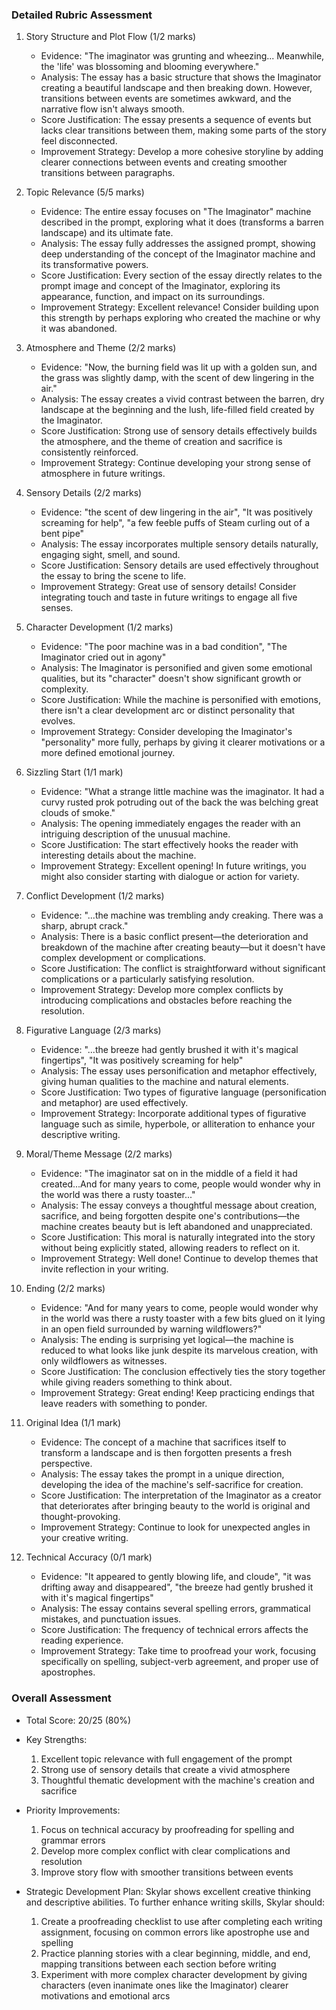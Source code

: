 ### Detailed Rubric Assessment

1. Story Structure and Plot Flow (1/2 marks)

   - Evidence: "The imaginator was grunting and wheezing... Meanwhile, the 'life' was blossoming and blooming everywhere."
   - Analysis: The essay has a basic structure that shows the Imaginator creating a beautiful landscape and then breaking down. However, transitions between events are sometimes awkward, and the narrative flow isn't always smooth.
   - Score Justification: The essay presents a sequence of events but lacks clear transitions between them, making some parts of the story feel disconnected.
   - Improvement Strategy: Develop a more cohesive storyline by adding clearer connections between events and creating smoother transitions between paragraphs.

2. Topic Relevance (5/5 marks)

   - Evidence: The entire essay focuses on "The Imaginator" machine described in the prompt, exploring what it does (transforms a barren landscape) and its ultimate fate.
   - Analysis: The essay fully addresses the assigned prompt, showing deep understanding of the concept of the Imaginator machine and its transformative powers.
   - Score Justification: Every section of the essay directly relates to the prompt image and concept of the Imaginator, exploring its appearance, function, and impact on its surroundings.
   - Improvement Strategy: Excellent relevance! Consider building upon this strength by perhaps exploring who created the machine or why it was abandoned.

3. Atmosphere and Theme (2/2 marks)

   - Evidence: "Now, the burning field was lit up with a golden sun, and the grass was slightly damp, with the scent of dew lingering in the air."
   - Analysis: The essay creates a vivid contrast between the barren, dry landscape at the beginning and the lush, life-filled field created by the Imaginator.
   - Score Justification: Strong use of sensory details effectively builds the atmosphere, and the theme of creation and sacrifice is consistently reinforced.
   - Improvement Strategy: Continue developing your strong sense of atmosphere in future writings.

4. Sensory Details (2/2 marks)

   - Evidence: "the scent of dew lingering in the air", "It was positively screaming for help", "a few feeble puffs of Steam curling out of a bent pipe"
   - Analysis: The essay incorporates multiple sensory details naturally, engaging sight, smell, and sound.
   - Score Justification: Sensory details are used effectively throughout the essay to bring the scene to life.
   - Improvement Strategy: Great use of sensory details! Consider integrating touch and taste in future writings to engage all five senses.

5. Character Development (1/2 marks)

   - Evidence: "The poor machine was in a bad condition", "The Imaginator cried out in agony"
   - Analysis: The Imaginator is personified and given some emotional qualities, but its "character" doesn't show significant growth or complexity.
   - Score Justification: While the machine is personified with emotions, there isn't a clear development arc or distinct personality that evolves.
   - Improvement Strategy: Consider developing the Imaginator's "personality" more fully, perhaps by giving it clearer motivations or a more defined emotional journey.

6. Sizzling Start (1/1 mark)

   - Evidence: "What a strange little machine was the imaginator. It had a curvy rusted prok potruding out of the back the was belching great clouds of smoke."
   - Analysis: The opening immediately engages the reader with an intriguing description of the unusual machine.
   - Score Justification: The start effectively hooks the reader with interesting details about the machine.
   - Improvement Strategy: Excellent opening! In future writings, you might also consider starting with dialogue or action for variety.

7. Conflict Development (1/2 marks)

   - Evidence: "...the machine was trembling andy creaking. There was a sharp, abrupt crack."
   - Analysis: There is a basic conflict present—the deterioration and breakdown of the machine after creating beauty—but it doesn't have complex development or complications.
   - Score Justification: The conflict is straightforward without significant complications or a particularly satisfying resolution.
   - Improvement Strategy: Develop more complex conflicts by introducing complications and obstacles before reaching the resolution.

8. Figurative Language (2/3 marks)

   - Evidence: "...the breeze had gently brushed it with it's magical fingertips", "It was positively screaming for help"
   - Analysis: The essay uses personification and metaphor effectively, giving human qualities to the machine and natural elements.
   - Score Justification: Two types of figurative language (personification and metaphor) are used effectively.
   - Improvement Strategy: Incorporate additional types of figurative language such as simile, hyperbole, or alliteration to enhance your descriptive writing.

9. Moral/Theme Message (2/2 marks)

   - Evidence: "The imaginator sat on in the middle of a field it had created...And for many years to come, people would wonder why in the world was there a rusty toaster..."
   - Analysis: The essay conveys a thoughtful message about creation, sacrifice, and being forgotten despite one's contributions—the machine creates beauty but is left abandoned and unappreciated.
   - Score Justification: This moral is naturally integrated into the story without being explicitly stated, allowing readers to reflect on it.
   - Improvement Strategy: Well done! Continue to develop themes that invite reflection in your writing.

10. Ending (2/2 marks)

    - Evidence: "And for many years to come, people would wonder why in the world was there a rusty toaster with a few bits glued on it lying in an open field surrounded by warning wildflowers?"
    - Analysis: The ending is surprising yet logical—the machine is reduced to what looks like junk despite its marvelous creation, with only wildflowers as witnesses.
    - Score Justification: The conclusion effectively ties the story together while giving readers something to think about.
    - Improvement Strategy: Great ending! Keep practicing endings that leave readers with something to ponder.

11. Original Idea (1/1 mark)

    - Evidence: The concept of a machine that sacrifices itself to transform a landscape and is then forgotten presents a fresh perspective.
    - Analysis: The essay takes the prompt in a unique direction, developing the idea of the machine's self-sacrifice for creation.
    - Score Justification: The interpretation of the Imaginator as a creator that deteriorates after bringing beauty to the world is original and thought-provoking.
    - Improvement Strategy: Continue to look for unexpected angles in your creative writing.

12. Technical Accuracy (0/1 mark)
    - Evidence: "It appeared to gently blowing life, and cloude", "it was drifting away and disappeared", "the breeze had gently brushed it with it's magical fingertips"
    - Analysis: The essay contains several spelling errors, grammatical mistakes, and punctuation issues.
    - Score Justification: The frequency of technical errors affects the reading experience.
    - Improvement Strategy: Take time to proofread your work, focusing specifically on spelling, subject-verb agreement, and proper use of apostrophes.

### Overall Assessment

- Total Score: 20/25 (80%)
- Key Strengths:

  1. Excellent topic relevance with full engagement of the prompt
  2. Strong use of sensory details that create a vivid atmosphere
  3. Thoughtful thematic development with the machine's creation and sacrifice

- Priority Improvements:

  1. Focus on technical accuracy by proofreading for spelling and grammar errors
  2. Develop more complex conflict with clear complications and resolution
  3. Improve story flow with smoother transitions between events

- Strategic Development Plan:
  Skylar shows excellent creative thinking and descriptive abilities. To further enhance writing skills, Skylar should:

  1. Create a proofreading checklist to use after completing each writing assignment, focusing on common errors like apostrophe use and spelling
  2. Practice planning stories with a clear beginning, middle, and end, mapping transitions between each section before writing
  3. Experiment with more complex character development by giving characters (even inanimate ones like the Imaginator) clearer motivations and emotional arcs
